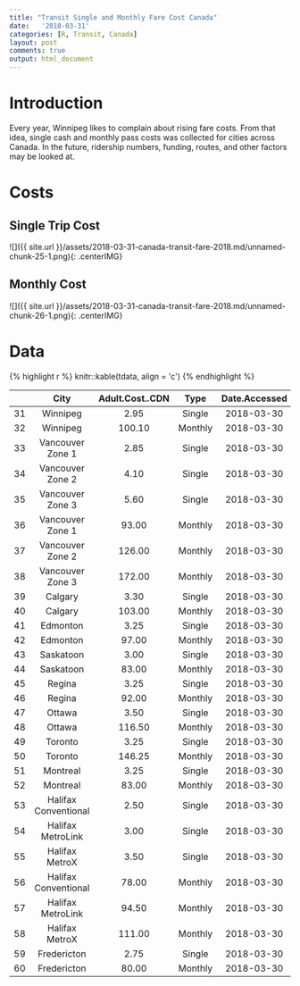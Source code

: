 ```yaml
---
title: "Transit Single and Monthly Fare Cost Canada"
date:   '2018-03-31'
categories: [R, Transit, Canada]
layout: post
comments: true
output: html_document
---
```


# Introduction

Every year, Winnipeg likes to complain about rising fare costs.  From that idea, single cash and monthly pass costs was collected for cities across Canada.  In the future, ridership numbers, funding, routes, and other factors may be looked at.

# Costs



## Single Trip Cost

![]({{ site.url }}/assets/2018-03-31-canada-transit-fare-2018.md/unnamed-chunk-25-1.png){: .centerIMG}

## Monthly Cost

![]({{ site.url }}/assets/2018-03-31-canada-transit-fare-2018.md/unnamed-chunk-26-1.png){: .centerIMG}

# Data


{% highlight r %}
knitr::kable(tdata, align = 'c')
{% endhighlight %}



|   |         City         | Adult.Cost..CDN |  Type   | Date.Accessed |                                                                            Fare.Site                                                                             | Year |
|:--|:--------------------:|:---------------:|:-------:|:-------------:|:----------------------------------------------------------------------------------------------------------------------------------------------------------------:|:----:|
|31 |       Winnipeg       |      2.95       | Single  |  2018-03-30   |                                              [Link](http://winnipegtransit.com/en/fares/say-hello-to-peggo/transit-fares/)                                               | 2018 |
|32 |       Winnipeg       |     100.10      | Monthly |  2018-03-30   |                                              [Link](http://winnipegtransit.com/en/fares/say-hello-to-peggo/transit-fares/  )                                             | 2018 |
|33 |   Vancouver Zone 1   |      2.85       | Single  |  2018-03-30   |                                                   [Link](https://www.translink.ca/Fares-and-Passes/Single-Fares.aspx)                                                    | 2018 |
|34 |   Vancouver Zone 2   |      4.10       | Single  |  2018-03-30   |                                                   [Link](https://www.translink.ca/Fares-and-Passes/Single-Fares.aspx)                                                    | 2018 |
|35 |   Vancouver Zone 3   |      5.60       | Single  |  2018-03-30   |                                                   [Link](https://www.translink.ca/Fares-and-Passes/Single-Fares.aspx)                                                    | 2018 |
|36 |   Vancouver Zone 1   |      93.00      | Monthly |  2018-03-30   |                                                   [Link](https://www.translink.ca/Fares-and-Passes/Monthly-Pass.aspx)                                                    | 2018 |
|37 |   Vancouver Zone 2   |     126.00      | Monthly |  2018-03-30   |                                                   [Link](https://www.translink.ca/Fares-and-Passes/Monthly-Pass.aspx)                                                    | 2018 |
|38 |   Vancouver Zone 3   |     172.00      | Monthly |  2018-03-30   |                                                   [Link](https://www.translink.ca/Fares-and-Passes/Monthly-Pass.aspx)                                                   | 2018 |
|39 |       Calgary        |      3.30       | Single  |  2018-03-30   | [Link](http://www.calgary.ca/CFOD/Finance/Pages/Plans-Budgets-and-Financial-Reports/user-fees-and-rates.aspx?redirect=/ca/fs/pages/plans-budgets-and-financial-reports/) | 2018 |
|40 |       Calgary        |     103.00      | Monthly |  2018-03-30   | [Link](http://www.calgary.ca/CFOD/Finance/Pages/Plans-Budgets-and-Financial-Reports/user-fees-and-rates.aspx?redirect=/ca/fs/pages/plans-budgets-and-financial-reports/) | 2018 |
|41 |       Edmonton       |      3.25       | Single  |  2018-03-30   |                                                          [Link](https://www.edmonton.ca/ets/fares-passes.aspx)                                                           | 2018 |
|42 |       Edmonton       |      97.00      | Monthly |  2018-03-30   |                                                          [Link](https://www.edmonton.ca/ets/fares-passes.aspx)                                                           | 2018 |
|43 |      Saskatoon       |      3.00       | Single  |  2018-03-30   |                                                            [Link](https://transit.saskatoon.ca/fares-passes)                                                             | 2018 |
|44 |      Saskatoon       |      83.00      | Monthly |  2018-03-30   |                                                 [Link](https://transit.saskatoon.ca/fares-passes/monthly-annual-passes)                                                  | 2018 |
|45 |        Regina        |      3.25       | Single  |  2018-03-30   |                                        [Link](https://www.regina.ca/residents/transit-services/regina-transit/choose-your-fare/)                                         | 2018 |
|46 |        Regina        |      92.00      | Monthly |  2018-03-30   |                                        [Link](https://www.regina.ca/residents/transit-services/regina-transit/choose-your-fare/)                                         | 2018 |
|47 |        Ottawa        |      3.50       | Single  |  2018-03-30   |                                                        [Link](http://www.octranspo.com/tickets-and-passes/fares)                                                         | 2018 |
|48 |        Ottawa        |     116.50      | Monthly |  2018-03-30   |                                                        [Link](http://www.octranspo.com/tickets-and-passes/fares)                                                         | 2018 |
|49 |       Toronto        |      3.25       | Single  |  2018-03-30   |                                                      [Link](https://www.ttc.ca/Fares_and_passes/Prices/Prices.jsp)                                                       | 2018 |
|50 |       Toronto        |     146.25      | Monthly |  2018-03-30   |                                                      [Link](https://www.ttc.ca/Fares_and_passes/Prices/Prices.jsp)                                                       | 2018 |
|51 |       Montreal       |      3.25       | Single  |  2018-03-30   |                                                      [Link](http://www.stm.info/en/info/fares/transit-fares/1-trip)                                                      | 2018 |
|52 |       Montreal       |      83.00      | Monthly |  2018-03-30   |                                                   [Link](http://www.stm.info/en/info/fares/transit-fares/monthly-pass)                                                   | 2018 |
|53 | Halifax Conventional |      2.50       | Single  |  2018-03-30   |                                            [Link](https://www.halifax.ca/transportation/halifax-transit/fares-tickets-passes)                                            | 2018 |
|54 |  Halifax MetroLink   |      3.00       | Single  |  2018-03-30   |                                            [Link](https://www.halifax.ca/transportation/halifax-transit/fares-tickets-passes)                                            | 2018 |
|55 |    Halifax MetroX    |      3.50       | Single  |  2018-03-30   |                                            [Link](https://www.halifax.ca/transportation/halifax-transit/fares-tickets-passes)                                            | 2018 |
|56 | Halifax Conventional |      78.00      | Monthly |  2018-03-30   |                                            [Link](https://www.halifax.ca/transportation/halifax-transit/fares-tickets-passes)                                            | 2018 |
|57 |  Halifax MetroLink   |      94.50      | Monthly |  2018-03-30   |                                            [Link](https://www.halifax.ca/transportation/halifax-transit/fares-tickets-passes)                                            | 2018 |
|58 |    Halifax MetroX    |     111.00      | Monthly |  2018-03-30   |                                            [Link](https://www.halifax.ca/transportation/halifax-transit/fares-tickets-passes)                                            | 2018 |
|59 |     Fredericton      |      2.75       | Single  |  2018-03-30   |                                                            [Link](http://www.fredericton.ca/en/transit/fares)                                                            | 2018 |
|60 |     Fredericton      |      80.00      | Monthly |  2018-03-30   |                                                            [Link](http://www.fredericton.ca/en/transit/fares)                                                            | 2018 |
